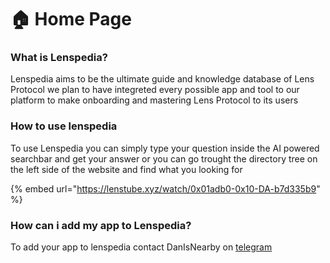 # 🏠 Home Page

### What is Lenspedia?

Lenspedia aims to be the ultimate guide and knowledge database of Lens Protocol we plan to have integreted every possible app and tool to our platform to make onboarding and mastering Lens Protocol to its users

### How to use lenspedia

To use Lenspedia you can simply type your question inside the AI powered searchbar and get your answer or you can go trought the directory tree on the left side of the website and find what you looking for&#x20;

{% embed url="https://lenstube.xyz/watch/0x01adb0-0x10-DA-b7d335b9" %}

### How can i add my app to Lenspedia?

To add your app to lenspedia contact DanIsNearby on [telegram](https://t.me/danisnearby)
